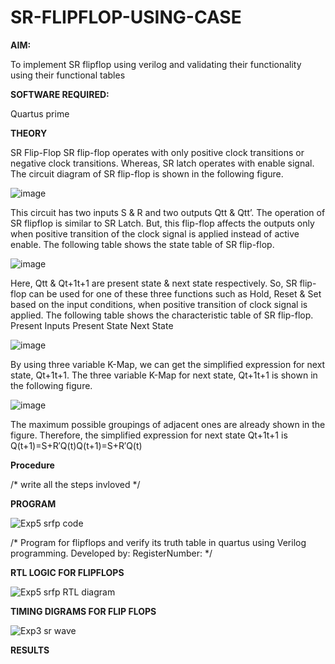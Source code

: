 # SR-FLIPFLOP-USING-CASE

**AIM:**

To implement  SR flipflop using verilog and validating their functionality using their functional tables

**SOFTWARE REQUIRED:**

Quartus prime

**THEORY**

SR Flip-Flop SR flip-flop operates with only positive clock transitions or negative clock transitions. Whereas, SR latch operates with enable signal. The circuit diagram of SR flip-flop is shown in the following figure.

![image](https://github.com/naavaneetha/SR-FLIPFLOP-USING-CASE/assets/154305477/0f710028-ad52-4d3e-9276-8714cf023a25)

 
This circuit has two inputs S & R and two outputs Qtt & Qtt’. The operation of SR flipflop is similar to SR Latch. But, this flip-flop affects the outputs only when positive transition of the clock signal is applied instead of active enable. The following table shows the state table of SR flip-flop.

![image](https://github.com/naavaneetha/SR-FLIPFLOP-USING-CASE/assets/154305477/dabfc4f4-87e3-4cbc-9472-f89ee1b5ed30)

 
Here, Qtt & Qt+1t+1 are present state & next state respectively. So, SR flip-flop can be used for one of these three functions such as Hold, Reset & Set based on the input conditions, when positive transition of clock signal is applied. The following table shows the characteristic table of SR flip-flop. Present Inputs Present State Next State

![image](https://github.com/naavaneetha/SR-FLIPFLOP-USING-CASE/assets/154305477/dd90d16c-aec5-4290-a586-e2346b1e9eb5)

 
By using three variable K-Map, we can get the simplified expression for next state, Qt+1t+1. The three variable K-Map for next state, Qt+1t+1 is shown in the following figure.

![image](https://github.com/naavaneetha/SR-FLIPFLOP-USING-CASE/assets/154305477/473efad6-d70b-4ca7-aeb7-898bbfca319f)

 
The maximum possible groupings of adjacent ones are already shown in the figure. Therefore, the simplified expression for next state Qt+1t+1 is Q(t+1)=S+R′Q(t)Q(t+1)=S+R′Q(t)

**Procedure**

/* write all the steps invloved */

**PROGRAM**

![Exp5 srfp code](https://github.com/rakshithaprakashkumar11/Experiment--05-Implementation-of-flipflops-using-verilog/assets/150994181/5246a530-a483-499a-bfac-356b0e9fd9d8)

/* Program for flipflops and verify its truth table in quartus using Verilog programming. Developed by: RegisterNumber:
*/

**RTL LOGIC FOR FLIPFLOPS**

![Exp5 srfp RTL diagram](https://github.com/rakshithaprakashkumar11/Experiment--05-Implementation-of-flipflops-using-verilog/assets/150994181/99c5458c-360b-4ab0-bbd7-98180a05f55f)

**TIMING DIGRAMS FOR FLIP FLOPS**

![Exp3 sr wave](https://github.com/rakshithaprakashkumar11/Experiment--05-Implementation-of-flipflops-using-verilog/assets/150994181/aa235ac2-de9f-458b-8f61-92cef7955dfc)

**RESULTS**
